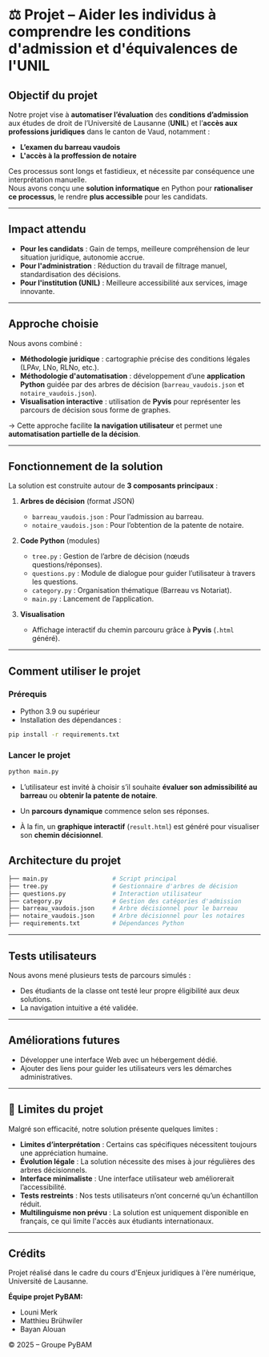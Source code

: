 # ⚖️ Projet – Aider les individus à comprendre les conditions d'admission et d'équivalences de l'UNIL

## Objectif du projet

Notre projet vise à **automatiser l’évaluation** des **conditions d’admission** aux études de droit de l’Université de Lausanne (**UNIL**) et l’**accès aux professions juridiques** dans le canton de Vaud, notamment :
- **L’examen du barreau vaudois**
- **L'accès à la proffession de notaire**

Ces processus sont longs et fastidieux, et nécessite par conséquence une interprétation manuelle.  
Nous avons conçu une **solution informatique** en Python pour **rationaliser ce processus**, le rendre **plus accessible** pour les candidats.

---

## Impact attendu

- **Pour les candidats** : Gain de temps, meilleure compréhension de leur situation juridique, autonomie accrue.
- **Pour l'administration** : Réduction du travail de filtrage manuel, standardisation des décisions.
- **Pour l'institution (UNIL)** : Meilleure accessibilité aux services, image innovante.

---

## Approche choisie

Nous avons combiné :
- **Méthodologie juridique** : cartographie précise des conditions légales (LPAv, LNo, RLNo, etc.).
- **Méthodologie d'automatisation** : développement d’une **application Python** guidée par des arbres de décision (`barreau_vaudois.json` et `notaire_vaudois.json`).
- **Visualisation interactive** : utilisation de **Pyvis** pour représenter les parcours de décision sous forme de graphes.

-> Cette approche facilite **la navigation utilisateur** et permet une **automatisation partielle de la décision**.

---

## Fonctionnement de la solution

La solution est construite autour de **3 composants principaux** :

1. **Arbres de décision** (format JSON)
   - `barreau_vaudois.json` : Pour l’admission au barreau.
   - `notaire_vaudois.json` : Pour l’obtention de la patente de notaire.

2. **Code Python** (modules)
   - `tree.py` : Gestion de l’arbre de décision (nœuds questions/réponses).
   - `questions.py` : Module de dialogue pour guider l’utilisateur à travers les questions.
   - `category.py` : Organisation thématique (Barreau vs Notariat).
   - `main.py` : Lancement de l’application.

3. **Visualisation**
   - Affichage interactif du chemin parcouru grâce à **Pyvis** (`.html` généré).

---

## Comment utiliser le projet

### Prérequis

- Python 3.9 ou supérieur
- Installation des dépendances :

```bash
pip install -r requirements.txt
```

### Lancer le projet
```bash
python main.py
```

- L’utilisateur est invité à choisir s’il souhaite **évaluer son admissibilité au barreau** ou **obtenir la patente de notaire**.

- Un **parcours dynamique** commence selon ses réponses.

- À la fin, un **graphique interactif** (`result.html`) est généré pour visualiser son **chemin décisionnel**.

## Architecture du projet
```bash
├── main.py                  # Script principal
├── tree.py                  # Gestionnaire d'arbres de décision
├── questions.py             # Interaction utilisateur
├── category.py              # Gestion des catégories d'admission
├── barreau_vaudois.json     # Arbre décisionnel pour le barreau
├── notaire_vaudois.json     # Arbre décisionnel pour les notaires
├── requirements.txt         # Dépendances Python
```
---
## Tests utilisateurs
Nous avons mené plusieurs tests de parcours simulés :
- Des étudiants de la classe ont testé leur propre éligibilité aux deux solutions.
- La navigation intuitive a été validée.
---
## Améliorations futures 
- Développer une interface Web avec un hébergement dédié.
- Ajouter des liens pour guider les utilisateurs vers les démarches administratives.
---
## 🚨 Limites du projet

Malgré son efficacité, notre solution présente quelques limites :
- **Limites d’interprétation** : Certains cas spécifiques nécessitent toujours une appréciation humaine.
- **Évolution légale** : La solution nécessite des mises à jour régulières des arbres décisionnels.
- **Interface minimaliste** : Une interface utilisateur web améliorerait l’accessibilité.
- **Tests restreints** : Nos tests utilisateurs n’ont concerné qu’un échantillon réduit.
- **Multilinguisme non prévu** : La solution est uniquement disponible en français, ce qui limite l'accès aux étudiants internationaux.

---

## Crédits

Projet réalisé dans le cadre du cours d'Enjeux juridiques à l'ère numérique, Université de Lausanne.

**Équipe projet PyBAM:**
- Louni Merk
- Matthieu Brühwiler
- Bayan Alouan

© 2025 – Groupe PyBAM

